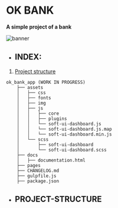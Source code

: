 # OK BANK

**A simple project of a bank**

![banner](https://img.lovepik.com/background/20211021/large/lovepik-blue-banner-background-image_500452484.jpg)

- ## INDEX:

1. [Project structure](#project-structure)

```
ok_bank_app (WORK IN PROGRESS)
    ├── assets
    │   ├── css
    │   ├── fonts
    │   ├── img
    │   ├── js
    │   │   ├── core
    │   │   ├── plugins
    │   │   └── soft-ui-dashboard.js
    │   │   └── soft-ui-dashboard.js.map
    │   │   └── soft-ui-dashboard.min.js
    │   └── scss
    │       ├── soft-ui-dashboard
    │       └── soft-ui-dashboard.scss
    ├── docs
    │   ├── documentation.html
    ├── pages
    ├── CHANGELOG.md
    ├── gulpfile.js
    ├── package.json
```

















- ## PROJECT-STRUCTURE